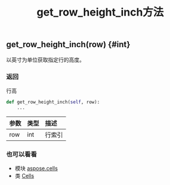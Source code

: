 ﻿---
title: get_row_height_inch方法
second_title: Aspose.Cells for Python via .NET API 参考文献
description:
type: docs
weight: 480
url: /zh/python-net/aspose.cells/cells/get_row_height_inch/
is_root: false
---
##  get_row_height_inch(row) {#int}
以英寸为单位获取指定行的高度。


### 返回

行高


```python
def get_row_height_inch(self, row):
    ...
```


|参数|类型|描述|
| :- | :- | :- |
| row | int |行索引|



### 也可以看看
* 模块 [aspose.cells](../../)
* 类 [Cells](/cells/zh/python-net/aspose.cells/cells)
